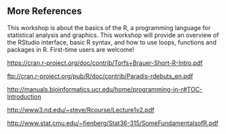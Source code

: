 ## More References

This workshop is about the basics of the R, a programming language for statistical analysis and graphics. This workshop will provide an overview of the RStudio interface, basic R syntax, and how to use loops, functions and packages in R. First-time users are welcome!


https://cran.r-project.org/doc/contrib/Torfs+Brauer-Short-R-Intro.pdf

ftp://cran.r-project.org/pub/R/doc/contrib/Paradis-rdebuts_en.pdf

http://manuals.bioinformatics.ucr.edu/home/programming-in-r#TOC-Introduction

http://www3.nd.edu/~steve/Rcourse/Lecture1v2.pdf

http://www.stat.cmu.edu/~fienberg/Stat36-315/SomeFundamentalsofR.pdf




